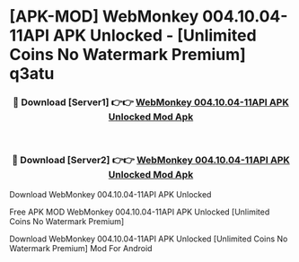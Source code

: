 # [APK-MOD] WebMonkey 004.10.04-11API APK Unlocked - [Unlimited Coins No Watermark Premium] q3atu



<div align="center">
<h3>🔴 Download [Server1] 👉👉 <a href="https://momento.my/?title=WebMonkey_004.10.04-11API_APK_Unlocked">WebMonkey 004.10.04-11API APK Unlocked Mod Apk</a></h3><br>

<h3>🔴 Download [Server2] 👉👉 <a href="https://momento.my/?title=WebMonkey_004.10.04-11API_APK_Unlocked">WebMonkey 004.10.04-11API APK Unlocked Mod Apk</a></h3>
</div>



Download WebMonkey 004.10.04-11API APK Unlocked 

Free APK MOD WebMonkey 004.10.04-11API APK Unlocked [Unlimited Coins No Watermark Premium]

Download WebMonkey 004.10.04-11API APK Unlocked [Unlimited Coins No Watermark Premium] Mod For Android
